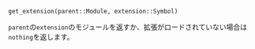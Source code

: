 ```
get_extension(parent::Module, extension::Symbol)
```

`parent`の`extension`のモジュールを返すか、拡張がロードされていない場合は`nothing`を返します。

